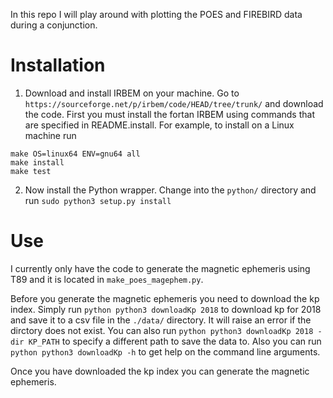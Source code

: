 In this repo I will play around with plotting the POES and 
FIREBIRD data during a conjunction.

# Installation
1. Download and install IRBEM on your machine. Go to
``` https://sourceforge.net/p/irbem/code/HEAD/tree/trunk/ ```
and download the code. First you must install the 
fortan IRBEM using commands that are specified in 
README.install. For example, to install on a Linux
machine run

```
make OS=linux64 ENV=gnu64 all
make install
make test
```

2. Now install the Python wrapper. Change into the ```python/```
directory and run
``` sudo python3 setup.py install ```

# Use
I currently only have the code to generate the magnetic ephemeris 
using T89 and it is located in ```make_poes_magephem.py```.

Before you generate the magnetic ephemeris you need to download the
kp index. Simply run ```python python3 downloadKp 2018``` to download
kp for 2018 and save it to a csv file in the ```./data/``` directory.
It will raise an error if the dirctory does not exist. You can also
run ```python python3 downloadKp 2018 -dir KP_PATH``` to specify a 
different path to save the data to. Also you can run 
```python python3 downloadKp -h``` to get help on the command line 
arguments.

Once you have downloaded the kp index you can generate the magnetic
ephemeris.